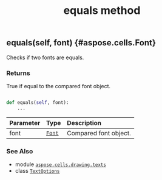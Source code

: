 ﻿---
title: equals method
second_title: Aspose.Cells for Python via .NET API References
description: 
type: docs
weight: 20
url: /aspose.cells.drawing.texts/textoptions/equals/
is_root: false
---

## equals(self, font) {#aspose.cells.Font}

Checks if two fonts are equals.


### Returns 


True if equal to the compared font object.


```python

def equals(self, font):
    ...
```


| Parameter | Type | Description |
| :- | :- | :- |
| font | [`Font`](/cells/python-net/aspose.cells/font) | Compared font object. |



### See Also
* module [`aspose.cells.drawing.texts`](../../)
* class [`TextOptions`](/cells/python-net/aspose.cells.drawing.texts/textoptions)
